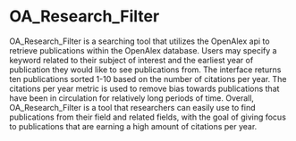 OA_Research_Filter
===========
OA_Research_Filter is a searching tool that utilizes the OpenAlex api to retrieve publications within the OpenAlex database.
Users may specify a keyword related to their subject of interest and the earliest year of publication they would like to 
see publications from. The interface returns ten publications sorted 1-10 based on the number of citations per year. The citations
per year metric is used to remove bias towards publications that have been in circulation for relatively long periods of time.
Overall, OA_Research_Filter is a tool that researchers can easily use to find publications from their field and related fields,
with the goal of giving focus to publications that are earning a high amount of citations per year.
